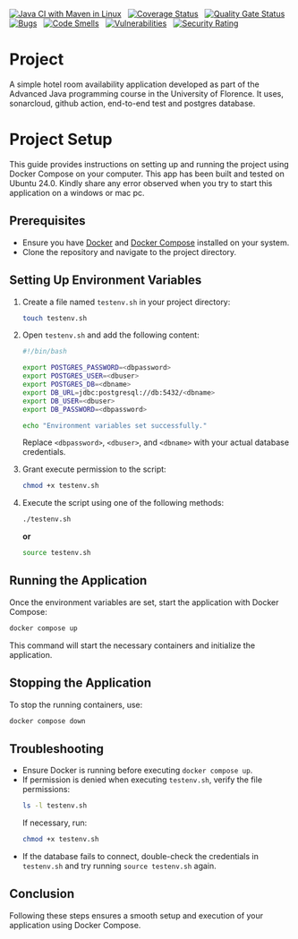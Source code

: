 [![Java CI with Maven in Linux](https://github.com/UNIFI-RESILIENCE/HotelProject/actions/workflows/maven.yaml/badge.svg)](https://github.com/UNIFI-RESILIENCE/HotelProject/actions/workflows/maven.yaml) 
&nbsp; 
[![Coverage Status](https://coveralls.io/repos/github/UNIFI-RESILIENCE/HotelProject/badge.svg?branch=main)](https://coveralls.io/github/UNIFI-RESILIENCE/HotelProject?branch=ci-coveralls) 
&nbsp;
[![Quality Gate Status](https://sonarcloud.io/api/project_badges/measure?project=com.hotels.app%3Arooms&metric=alert_status)](https://sonarcloud.io/summary/new_code?id=com.hotels.app%3Arooms) 
&nbsp;
[![Bugs](https://sonarcloud.io/api/project_badges/measure?project=com.hotels.app%3Arooms&metric=bugs)](https://sonarcloud.io/summary/new_code?id=com.hotels.app%3Arooms) 
&nbsp;
[![Code Smells](https://sonarcloud.io/api/project_badges/measure?project=com.hotels.app%3Arooms&metric=code_smells)](https://sonarcloud.io/summary/new_code?id=com.hotels.app%3Arooms) 
&nbsp;
[![Vulnerabilities](https://sonarcloud.io/api/project_badges/measure?project=com.hotels.app%3Arooms&metric=vulnerabilities)](https://sonarcloud.io/summary/new_code?id=com.hotels.app%3Arooms) 
&nbsp;
[![Security Rating](https://sonarcloud.io/api/project_badges/measure?project=com.hotels.app%3Arooms&metric=security_rating)](https://sonarcloud.io/summary/new_code?id=com.hotels.app%3Arooms)

# Project 
A simple hotel room availability application developed as part of the Advanced Java programming course in the University of Florence.
It uses, sonarcloud, github action, end-to-end test and postgres database.
# Project Setup

This guide provides instructions on setting up and running the project using Docker Compose on your computer. This app has been built and tested on Ubuntu 24.0. Kindly share any error observed when you try to start this application on a windows or mac pc. 

## Prerequisites

- Ensure you have [Docker](https://www.docker.com/) and [Docker Compose](https://docs.docker.com/compose/) installed on your system.
- Clone the repository and navigate to the project directory.

## Setting Up Environment Variables

1. Create a file named `testenv.sh` in your project directory:

   ```sh
   touch testenv.sh
   ```

2. Open `testenv.sh` and add the following content:

   ```sh
   #!/bin/bash

   export POSTGRES_PASSWORD=<dbpassword>
   export POSTGRES_USER=<dbuser>
   export POSTGRES_DB=<dbname>
   export DB_URL=jdbc:postgresql://db:5432/<dbname>
   export DB_USER=<dbuser>
   export DB_PASSWORD=<dbpassword>

   echo "Environment variables set successfully."
   ```

   Replace `<dbpassword>`, `<dbuser>`, and `<dbname>` with your actual database credentials.

3. Grant execute permission to the script:

   ```sh
   chmod +x testenv.sh
   ```

4. Execute the script using one of the following methods:

   ```sh
   ./testenv.sh
   ```

   **or**

   ```sh
   source testenv.sh
   ```

## Running the Application

Once the environment variables are set, start the application with Docker Compose:

```sh
docker compose up
```

This command will start the necessary containers and initialize the application.

## Stopping the Application

To stop the running containers, use:

```sh
docker compose down
```

## Troubleshooting

- Ensure Docker is running before executing `docker compose up`.
- If permission is denied when executing `testenv.sh`, verify the file permissions:
  ```sh
  ls -l testenv.sh
  ```
  If necessary, run:
  ```sh
  chmod +x testenv.sh
  ```
- If the database fails to connect, double-check the credentials in `testenv.sh` and try running `source testenv.sh` again.

## Conclusion

Following these steps ensures a smooth setup and execution of your application using Docker Compose.